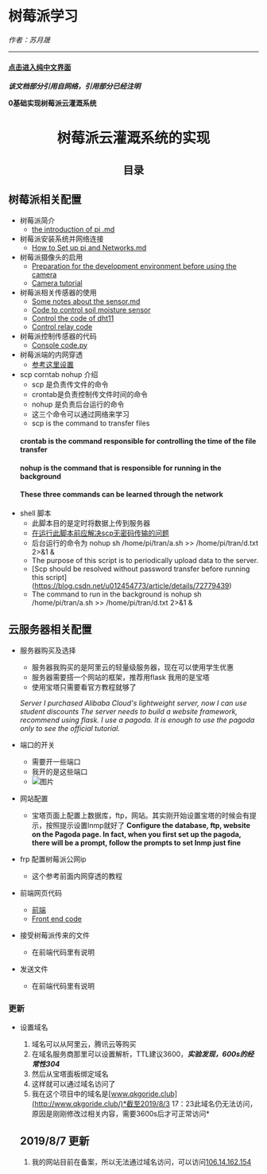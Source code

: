 # 树莓派学习
*作者：苏月晟*

***

#### [点击进入纯中文界面](http://qkgoride.club/shumeipai/zh-CN_of_index.html)


***该文档部分引用自网络，引用部分已经注明***


**0基础实现树莓派云灌溉系统**
# <center>树莓派云灌溉系统的实现</center>
## <center>目录</center>
## 树莓派相关配置
 - 树莓派简介
    - [the introduction of pi .md](https://github.com/sogeisetsu/shumeipai/blob/master/the%20introduction%20of%20pi.md)
 - 树莓派安装系统并网络连接
    - [How to Set up pi and Networks.md](https://github.com/sogeisetsu/shumeipai/blob/master/How%20to%20Set%20up%20pi%20and%20Networks.md)
 - 树莓派摄像头的启用
    - [Preparation for the development environment before using the camera](https://github.com/sogeisetsu/shumeipai/blob/master/%E6%A0%91%E8%8E%93%E6%B4%BE%E6%91%84%E5%83%8F%E5%A4%B4%E5%BC%80%E5%8F%91%E5%89%8D%E7%9A%84%E7%8E%AF%E5%A2%83%E5%87%86%E5%A4%87.docx)
    - [Camera tutorial](https://github.com/sogeisetsu/shumeipai/blob/master/%E6%A0%91%E8%8E%93%E6%B4%BE%E5%AE%98%E6%96%B9%E6%91%84%E5%83%8F%E5%A4%B4%E4%BD%BF%E7%94%A8%E6%95%99%E7%A8%8B.docx)
 - 树莓派相关传感器的使用
    - [Some notes about the sensor.md](https://github.com/sogeisetsu/shumeipai/blob/master/Some%20notes%20about%20the%20sensor.md)
    - [Code to control soil moisture sensor](https://github.com/sogeisetsu/shumeipai/blob/master/%E5%9C%9F%E5%A3%A4.py)
    - [Control the code of dht11](https://github.com/sogeisetsu/shumeipai/blob/master/dh11.py)
    - [Control relay code](https://github.com/sogeisetsu/shumeipai/blob/master/%E7%BB%A7%E7%94%B5%E5%99%A8.py)
 - 树莓派控制传感器的代码
    - [Console code.py](https://github.com/sogeisetsu/shumeipai/blob/master/Console%20code.py)
 - 树莓派端的内网穿透
    - [参考这里设置](https://www.jianshu.com/p/a921e85280ed)
 - scp corntab nohup 介绍
    - scp 是负责传文件的命令
    - crontab是负责控制传文件时间的命令
    - nohup 是负责后台运行的命令
    - 这三个命令可以通过网络来学习
    - scp is the command to transfer files
     #### crontab is the command responsible for controlling the time of the file transfer
     #### nohup is the command that is responsible for running in the background
     #### These three commands can be learned through the network
 - shell 脚本
    - 此脚本目的是定时将数据上传到服务器
    - [在运行此脚本前应解决scp无密码传输的问题](https://blog.csdn.net/u012454773/article/details/72779439)
    - 后台运行的命令为  nohup sh /home/pi/tran/a.sh >> /home/pi/tran/d.txt 2>&1 &
    - The purpose of this script is to periodically upload data to the server.
    - [Scp should be resolved without password transfer before running this script] (https://blog.csdn.net/u012454773/article/details/72779439)
    - The command to run in the background is nohup sh /home/pi/tran/a.sh >> /home/pi/tran/d.txt 2>&1 &
## 云服务器相关配置

 - 服务器购买及选择
    - 服务器我购买的是阿里云的轻量级服务器，现在可以使用学生优惠
    - 服务器需要搭一个网站的框架，推荐用flask 我用的是宝塔
    - 使用宝塔只需要看官方教程就够了
    
    *Server I purchased Alibaba Cloud's lightweight server, now I can use student discounts
The server needs to build a website framework, recommend using flask. I use a pagoda.
It is enough to use the pagoda only to see the official tutorial.*
 - 端口的开关
    - 需要开一些端口
    - 我开的是这些端口
    - ![图片](https://img-blog.csdnimg.cn/20190727001946742.png?x-oss-process=image/watermark,type_ZmFuZ3poZW5naGVpdGk,shadow_10,text_aHR0cHM6Ly9ibG9nLmNzZG4ubmV0L3N1eXVlcw==,size_16,color_FFFFFF,t_70)
 - 网站配置
    - 宝塔页面上配置上数据库，ftp，网站。其实刚开始设置宝塔的时候会有提示，按照提示设置lnmp就好了
     **Configure the database, ftp, website on the Pagoda page. In fact, when you first set up the pagoda, there will be a prompt, follow the prompts to set lnmp just fine**
 - frp 配置树莓派公网ip
    - 这个参考前面内网穿透的教程
 - 前端网页代码
    - [前端](https://github.com/sogeisetsu/shumeipai/blob/master/index%20(2).html)
    - [Front end code](https://github.com/sogeisetsu/shumeipai/blob/master/index%20(2).html)
 - 接受树莓派传来的文件
    - 在前端代码里有说明
 - 发送文件
    - 在前端代码里有说明
### 更新

- 设置域名
   1. 域名可以从阿里云，腾讯云等购买
   2. 在域名服务商那里可以设置解析，TTL建议3600，***实验发现，600s的经常性304***
   3. 然后从宝塔面板绑定域名
   4. 这样就可以通过域名访问了
   5. 我在这个项目中的域名是[www.qkgoride.club](http://www.qkgoride.club/)*截至2019/8/3 17：23此域名仍无法访问，原因是刚刚修改过相关内容，需要3600s后才可正常访问*
   
   ## 2019/8/7 更新
   1. 我的网站目前在备案，所以无法通过域名访问，可以访问[106.14.162.154](http://106.14.162.154/)
